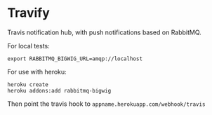 Travify
=======

Travis notification hub, with push notifications based on RabbitMQ.

For local tests:

	export RABBITMQ_BIGWIG_URL=amqp://localhost

For use with heroku:

	heroku create
	heroku addons:add rabbitmq-bigwig

Then point the travis hook to `appname.herokuapp.com/webhook/travis`
